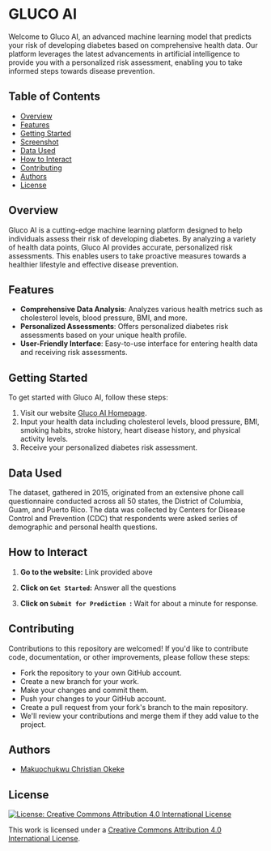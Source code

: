 # GLUCO AI

Welcome to Gluco AI, an advanced machine learning model that predicts your risk of developing diabetes based on comprehensive health data. Our platform leverages the latest advancements in artificial intelligence to provide you with a personalized risk assessment, enabling you to take informed steps towards disease prevention.

## Table of Contents

- [Overview](#overview)
- [Features](#features)
- [Getting Started](#getting-started)
- [Screenshot](#screenshot)
- [Data Used](#data-used)
- [How to Interact](#how-to-interact)
- [Contributing](#contributing)
- [Authors](#authors)
- [License](#license)

## Overview

Gluco AI is a cutting-edge machine learning platform designed to help individuals assess their risk of developing diabetes. By analyzing a variety of health data points, Gluco AI provides accurate, personalized risk assessments. This enables users to take proactive measures towards a healthier lifestyle and effective disease prevention.

## Features

- **Comprehensive Data Analysis**: Analyzes various health metrics such as cholesterol levels, blood pressure, BMI, and more.
- **Personalized Assessments**: Offers personalized diabetes risk assessments based on your unique health profile.
- **User-Friendly Interface**: Easy-to-use interface for entering health data and receiving risk assessments.

## Getting Started

To get started with Gluco AI, follow these steps:

1. Visit our website [Gluco AI Homepage](https://glucoai.onrender.com).
2. Input your health data including cholesterol levels, blood pressure, BMI, smoking habits, stroke history, heart disease history, and physical activity levels.
3. Receive your personalized diabetes risk assessment.

## Data Used

The dataset, gathered in 2015, originated from an extensive phone call questionnaire conducted across all 50 states, the District of Columbia, Guam, and Puerto Rico. The data was collected by Centers for Disease Control and Prevention (CDC) that respondents were asked series of demographic and personal health questions.

## How to Interact

1. **Go to the website:** Link provided above

2. **Click on `Get Started`:** Answer all the questions

3. **Click on `Submit for Prediction `:** Wait for about a minute for response.

## Contributing

Contributions to this repository are welcomed! If you'd like to contribute code, documentation, or other improvements, please follow these steps:

- Fork the repository to your own GitHub account.
- Create a new branch for your work.
- Make your changes and commit them.
- Push your changes to your GitHub account.
- Create a pull request from your fork's branch to the main repository.
- We'll review your contributions and merge them if they add value to the project.

## Authors

- [Makuochukwu Christian Okeke](https://www.github.com/Makuo67)

## License

[![License: Creative Commons Attribution 4.0 International License](https://img.shields.io/badge/License-CC%20BY%204.0-lightgrey.svg)](https://creativecommons.org/licenses/by/4.0/)

This work is licensed under a [Creative Commons Attribution 4.0 International License](https://creativecommons.org/licenses/by/4.0/).

